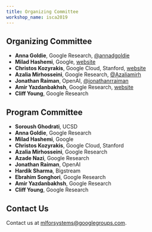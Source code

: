 ```yaml
---
title: Organizing Committee
workshop_name: isca2019
---
```

<!-- <div class="inner clearfix">
	<section class="main-content overview_section">
		<h2>Overview</h2>
			<p>Designing specialized hardware for deep learning is a topic that has received significant research attention, both in industrial and academic settings, leading to exponential increases in compute capability in GPUs and accelerators. However, using machine learning to optimize and accelerate software and hardware systems is a lightly explored but promising field, with broad implications for computing as a whole. Very recent work has outlined a broad scope where deep learning vastly outperforms traditional heuristics including topics such as: scheduling<sup>1,2</sup>, data structure design<sup>3</sup>, microarchitecture<sup>4</sup>, compilers<sup>5</sup>, and control of warehouse scale computing systems<sup>6</sup>.
		</p>
		<p>
			The focus of this workshop is to expand upon this recent work and build a community focused on using machine learning in computer systems problems. We seek to improve the state of the art in the areas where learning has already proven to perform better than traditional heuristics, as well as expand to new areas throughout the system stack such as hardware/circuit design and operating/runtime systems.
		</p>
		<p>By forming a community of academic and industrial researchers who are excited about this area, we seek to build towards intelligent, self optimizing systems and answer questions such as: How do we generate and share high quality datasets that span the layers of the system stack? Which learned representations best represent code performance and runtime? Which simulators and simulation methodologies provide a tractable proving ground techniques like reinforcement learning?</p>
		<p>To this end, the target audience for this workshop includes a wide variety of attendees from state-of-the-art researchers in machine learning to domain experts in computer systems design. We have invited a <a href="#speakers">broad set of expert speakers</a> to present the potential for impact of combining deep learning research with computer systems. We hope that by providing a formal venue for researchers from both fields to meet and interact, that the result will include both fundamental research in ML as well as real-world impact to computer systems design and implementation.</p>
		<p>The workshop will host 6 speakers and we will invite researchers to submit relevant papers through our <a href="/call_for_papers.html">call for papers</a>. The speakers, and potentially other relevant stakeholders, will be invited to participate in a panel discussion to end the workshop. See the <a href="/schedule.html">schedule</a> for details and recordings of the last 2 talks, and you will find the <a href="/accepted_papers.html">accepted papers here</a>.</p>
		<ul class="footnotes">
		<li><sup>1</sup> <a href="https://arxiv.org/abs/1706.04972">Device Placement Optimization with Reinforcement Learning</a></li>
		<li><sup>2</sup> <a href="https://openreview.net/forum?id=Hkc-TeZ0W">A Hierarchical Model for Device Placement</a></li>
		<li><sup>3</sup> <a href="https://arxiv.org/abs/1712.01208">The Case for Learned Index Structures</a></li>
		<li><sup>4</sup> <a href="https://arxiv.org/abs/1803.02329">Learning Memory Access Patterns</a></li>
		<li><sup>5</sup> <a href="https://ieeexplore.ieee.org/document/8091247/?reload=true">End to End Deep Learning of Optimization Heuristics</a></li>
		<li><sup>6</sup> <a href="https://deepmind.com/blog/deepmind-ai-reduces-google-data-centre-cooling-bill-40/">Deepmind AI Reduces Google Data Centre Cooling Bill</a></li>
		<li><sup>7</sup> <a href="https://www.youtube.com/watch?v=YhNl468S8CI">Bayesian optimization for tuning the JVM</a></li>
		<li><sup>8</sup> <a href="https://arxiv.org/abs/1711.11165">Safe Exploration for Identifying Linear Systems via Robust Optimization</a></li>
		</ul>
	</section>
</div> -->
<div class="organizers-section">
	<div class="inner clearfix">
		<section class="main-content">
			<h2>Organizing Committee</h2>
			<ul>	
				<li><b>Anna Goldie</b>, Google Research, <a href="https://twitter.com/annadgoldie">@annadgoldie</a></li>
				<li><b>Milad Hashemi</b>, Google, <a href="https://hps.ece.utexas.edu/people/miladh/">website</a></li>
				<li><b>Christos Kozyrakis</b>, Google Cloud, Stanford, <a href="https://web.stanford.edu/~kozyraki/index.html">website</a></li>
				<li><b>Azalia Mirhosseini</b>, Google Research, <a href="https://twitter.com/Azaliamirh">@Azaliamirh</a></li>
				<li><b>Jonathan Raiman</b>, OpenAI, <a href="https://twitter.com/jonathanrraiman">@jonathanrraiman</a></li>
				<li><b>Amir Yazdanbakhsh</b>, Google Research, <a href="https://www.cc.gatech.edu/~ayazdanb/">website</a></li>
				<li><b>Cliff Young</b>, Google Research</li>
			</ul>
			<h2>Program Committee</h2>
			<ul>	
				<li><b>Soroush Ghodrati</b>, UCSD</li>
				<li><b>Anna Goldie</b>, Google Research </li>
				<li><b>Milad Hashemi</b>, Google</li>
				<li><b>Christos Kozyrakis</b>, Google Cloud, Stanford</li>
				<li><b>Azalia Mirhosseini</b>, Google Research</li>
				<li><b>Azade Nazi</b>, Google Research</li>
				<li><b>Jonathan Raiman</b>, OpenAI</li>
				<li><b>Hardik Sharma</b>, Bigstream</li>
				<li><b>Ebrahim Songhori</b>, Google Research</li>
				<li><b>Amir Yazdanbakhsh</b>, Google Research</li>
				<li><b>Cliff Young</b>, Google Research</li>
			</ul>
			<h2>Contact Us</h2>
			<p>
				Contact us at <a href="mailto:mlforsystems@googlegroups.com">mlforsystems@googlegroups.com</a>.
			</p>
		</section>
</div>

